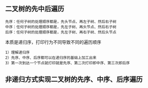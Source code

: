 ## 二叉树的先中后遍历

```text
先序：任何子树的处理顺序都是，先头节点、再左子树、然后右子树
中序：任何子树的处理顺序都是，先左子树、再头节点、然后右子树
后序：任何子树的处理顺序都是，先左子树、再右子树、然后头节点

```
本质是递归序，打印行为不同导致不同的遍历顺序

```text
1）理解递归序
2）先序、中序、后序都可以在递归序的基础上加工出来
3）第一次到达一个节点就打印就是先序、第二次打印即中序、第三次即后序

```

## 非递归方式实现二叉树的先序、中序、后序遍历
